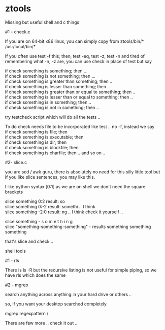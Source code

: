 ztools
======

Missing but useful shell and c things

#1 - check.c

If you are on 64-bit x86 linux, you can simply copy from ztools/bin/* /usr/local/bin/* <br>

If you often use test -f this; then, test -eq, test -z, test -n and tired of remembering what -n, -z are, 
you can use check in place of test but say 

if check something is something; then ...<br>
if check something is not something; then ...<br> 
if check something is greater than something; then ..<br> 
if check something is lesser than something; then ..<br>
if check something is greater than or equal to something; then ..<br> 
if check something is lesser than or equal to something; then ..<br>
if check something is in something; then .. <br>
if check something is not in something; then .. <br>

try testcheck script which will do all the tests .. <br>

To do check needs file to be incorporated like test .. no -f, instead we say <br>
if check something is file; then <br>
if check something is executable; then<br> 
if check something is dir; then <br>
if check something is blockfile; then<br> 
if check something is charfile; then .. and so on ..<br> 

#2- slice.c <br>

you are sed / awk guru, there is absolutely no need for this silly little tool but if you like slice sentences, you may like this.  

I like python syntax [0:1] as we are on shell we don't need the square brackets <br>

slice something 0:2 result: so <br>
slice something 0:-2 result: somethi .. I think <br>
slice something -2:0 result: ng .. I think check it yourself ..<br> 

slice something - s o m e t h i n g <br>
slice "something-something-something" - results something something something <br>

that's slice and check .. <br>

shell tools<br>

#1 - rls <br>

There is ls -R but the recursive listing is not useful for simple piping, so we have rls which does the same 

#2 - mgrep <br>

search anything across anything in your hard drive or others .. <br>

so, if you want your desktop searched completely  <br>

mgrep regexpattern / <br>

There are few more .. check it out ..



